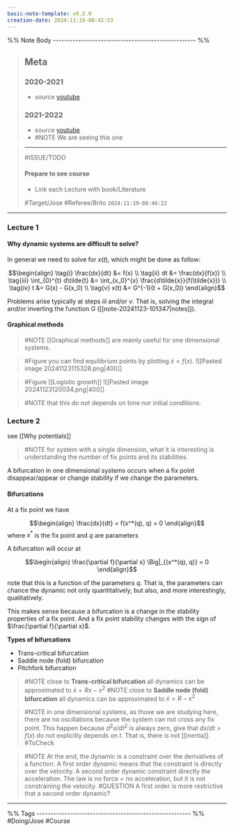```yaml
---
basic-note-template: v0.2.0
creation-date: 2024:11:19-08:42:53
---
```


%% Note Body --------------------------------------------------- %%

> ## Meta
> ### 2020-2021
> - source [youtube](https://www.youtube.com/watch?v=cS22wJKr0kM&list=PLp0hSY2uBeP8-UMVAOX2Rlhcd377OchSs&pp=iAQB)
> ### 2021-2022
> - source [youtube](https://www.youtube.com/playlist?list=PLp0hSY2uBeP8RHeLW67nLS3Toczm_CDri)
> - #NOTE We are seeing this one

> ***
> #ISSUE/TODO
> 
> #### Prepare to see course
> 
> - Link each Lecture with book/Literature 
> 
> #Target/Jose #Referee/Brito
> `2024:11:19-08:46:22`



***
### Lecture 1

#### Why dynamic systems are difficult to solve?

In general we need to solve for $x(t)$, which might be done as follow:

$$\begin{align}
\tag{i}
\frac{dx}{dt} &= f(x) 
\\
\tag{ii}
dt &= \frac{dx}{f(x)}
\\
\tag{iii}
\int_{0}^{t} d\tilde{t} &= \int_{x_0}^{x} \frac{d\tilde{x}}{f(\tilde{x})}
\\
\tag{iv}
t &= G(x) - G(x_0)
\\
\tag{v}
x(t) &= G^{-1}(t + G(x_0))
\end{align}$$

Problems arise typically at steps $iii$ and/or $v$.  That is, solving the integral and/or inverting the function $G$ ([[note-20241123-101347|notes]]). 

#### Graphical methods

> #NOTE [[Graphical methods]] are mainly useful for one dimensional systems. 

> #Figure you can find equilibrium points by plotting $\dot{x} = f(x)$. 
> ![[Pasted image 20241123115328.png|400]]

> #Figure [[Logistic growth]]
> ![[Pasted image 20241123120034.png|400]]

> #NOTE that this do not depends on time nor initial conditions. 

### Lecture 2

see [[Why potentials]]

> #NOTE for system with a single dimension, what it is interesting is understanding the number of fix points and its stabilities. 

A bifurcation in one dimensional systems occurs when a fix point disappear/appear or change stability if we change the parameters.

#### Bifurcations

At a fix point we have 

$$\begin{align}
\frac{dx}{dt} = f(x^*(q), q) = 0
\end{align}$$
where $x^*$ is the fix point and $q$ are parameters

A bifurcation will occur at

$$\begin{align}
\frac{\partial f}{\partial x} \Big|_{(x^*(q), q)} = 0
\end{align}$$

note that this is a function of the parameters $q$. That is, the parameters can chance the dynamic not only quantitatively, but also, and more interestingly, qualitatively. 

This makes sense because a bifurcation is a change in the stability properties of a fix point. And a fix point stability changes with the sign of  $\frac{\partial f}{\partial x}$.

**Types of bifurcations**
- Trans-critical bifurcation
- Saddle node (fold) bifurcation
- Pitchfork bifurcation

> #NOTE close to **Trans-critical bifurcation** all dynamics can be approximated to $\dot{x} = Rx - x^2$
> #NOTE close to **Saddle node (fold) bifurcation** all dynamics can be approximated to $\dot{x} = R - x^2$

> #NOTE in one dimensional systems, as those we are studying here, there are no oscillations because the system can not cross any fix point. This happen because $d^2x /dt^2$ is always zero, give that $dx/dt = f(x)$ do not explicitly depends on $t$. That is, there is not [[inertia]].  #ToCheck

> #NOTE At the end, the dynamic is a constraint over the derivatives of a function. A first order dynamic means that the constraint is directly over the velocity. A second order dynamic constraint directly the acceleration. The law is no force = no acceleration, but it is not constraining the velocity. 
> #QUESTION A first order is more restrictive that a second order dynamic?



___

%% Tags ------------------------------------------------------- %%
#Doing/Jose
#Course